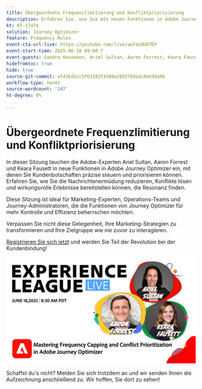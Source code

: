 ```yaml
---
title: Übergeordnete Frequenzlimitierung und Konfliktpriorisierung
description: Erfahren Sie, wie Sie mit neuen Funktionen in Adobe Journey Optimizer die wichtigsten Nachrichten, die an Kunden gesendet werden, steuern und priorisieren können.
kt: KT-17474
solution: Journey Optimizer
feature: Frequency Rules
event-cta-url-live: https://youtube.com/live/awYa2dU6TDY
event-start-time: 2025-06-18 09:00-7
event-guests: Sandra Hausmann, Ariel Sultan, Aaron Forrest, Keara Fausett
hidefromtoc: true
hide: true
source-git-commit: af43bd2cc5f63182f4189a28d278da3c8ee94a9b
workflow-type: tm+mt
source-wordcount: '147'
ht-degree: 0%

---
```


# Übergeordnete Frequenzlimitierung und Konfliktpriorisierung

In dieser Sitzung tauchen die Adobe-Experten Ariel Sultan, Aaron Forrest und Keara Fausett in neue Funktionen in Adobe Journey Optimizer ein, mit denen Sie Kundenbotschaften präzise steuern und priorisieren können. Erfahren Sie, wie Sie die Nachrichtenermüdung reduzieren, Konflikte lösen und wirkungsvolle Erlebnisse bereitstellen können, die Resonanz finden.

Diese Sitzung ist ideal für Marketing-Experten, Operations-Teams und Journey-Administratoren, die die Funktionen von Journey Optimizer für mehr Kontrolle und Effizienz beherrschen möchten.

Verpassen Sie nicht diese Gelegenheit, Ihre Marketing-Strategien zu transformieren und Ihre Zielgruppe wie nie zuvor zu interagieren.

[Registrieren Sie sich jetzt](https://engage.adobe.com/ExpLeagueLive-250618.html) und werden Sie Teil der Revolution bei der Kundenbindung!

![Webbanner](/help/experience-league-live/episodes/assets/exl-live-web-banner-20250618.png)

Schaffst du&#39;s nicht? Melden Sie sich trotzdem an und wir senden Ihnen die Aufzeichnung anschließend zu. Wir hoffen, Sie dort zu sehen!